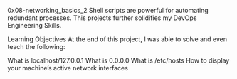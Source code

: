 0x08-networking_basics_2
Shell scripts are powerful for automating redundant processes. This projects further solidifies my DevOps Engineering Skills.

Learning Objectives
At the end of this project, I was able to solve and even teach the following:

What is localhost/127.0.0.1
What is 0.0.0.0
What is /etc/hosts
How to display your machine’s active network interfaces
